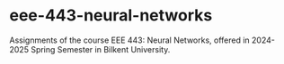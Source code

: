 # eee-443-neural-networks
Assignments of the course EEE 443: Neural Networks, offered in 2024-2025 Spring Semester in Bilkent University.
